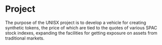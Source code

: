 # Project

The purpose of the UNISX project is to develop a vehicle for creating synthetic tokens, the price of which are tied to the quotes of various SPAC stock indexes, expanding the facilities for getting exposure on assets from traditional markets.
